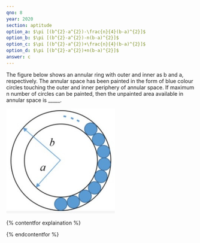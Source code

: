 ```yaml
---
qno: 8
year: 2020
section: aptitude
option_a: $\pi [(b^{2}-a^{2})-\frac{n}{4}(b-a)^{2}]$
option_b: $\pi [(b^{2}-a^{2})-n(b-a)^{2}]$  
option_c: $\pi [(b^{2}-a^{2})+\frac{n}{4}(b-a)^{2}]$
option_d: $\pi [(b^{2}-a^{2})+n(b-a)^{2}]$
answer: c
---
```




The figure below shows an annular ring with outer and inner as b and a, respectively. The annular space has been painted in the form of blue colour circles touching the outer and inner periphery of annular space. If maximum n number of circles can be painted, then the unpainted area available in annular space is _____.

![GATE 2020 Set 1 General Aptitude Q8](/assets/images/gate-exams/2020-1-2.png)


{% contentfor explaination %}

{% endcontentfor %}